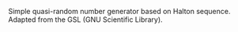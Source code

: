 Simple quasi-random number generator based on Halton sequence. Adapted from the GSL (GNU Scientific Library).
